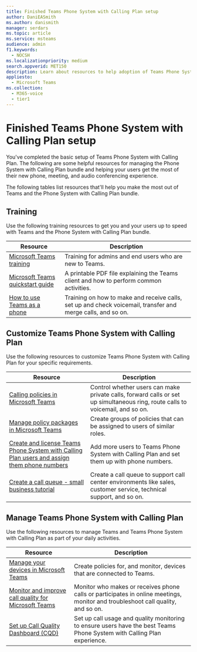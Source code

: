 ```yaml
---
title: Finished Teams Phone System with Calling Plan setup
author: DaniEASmith
ms.author: danismith
manager: serdars
ms.topic: article
ms.service: msteams
audience: admin
f1.keywords: 
  - NOCSH
ms.localizationpriority: medium
search.appverid: MET150
description: Learn about resources to help adoption of Teams Phone System with Calling Plan after setup is complete.
appliesto: 
  - Microsoft Teams
ms.collection: 
  - M365-voice
  - tier1
---
```


# Finished Teams Phone System with Calling Plan setup

You've completed the basic setup of Teams Phone System with Calling Plan. The following are some helpful resources for managing the Phone System with Calling Plan bundle and helping your users get the most of their new phone, meeting, and audio conferencing experience.

The following tables list resources that'll help you make the most out of Teams and the Phone System with Calling Plan bundle.

## Training

Use the following training resources to get you and your users up to speed with Teams and the Phone System with Calling Plan bundle.

|Resource  |Description  |
|---------|---------|
| [Microsoft Teams training](../training-microsoft-teams-landing-page.md)    | Training for admins and end users who are new to Teams.        |
| [Microsoft Teams quickstart guide](https://download.microsoft.com/download/D/9/F/D9FE8B9E-22F5-47BF-A1AB-09539C41FCD0/Teams%20QS.pdf)    | A printable PDF file explaining the Teams client and how to perform common activities.        |
| [How to use Teams as a phone](https://support.microsoft.com/office/meetings-and-calls-d92432d5-dd0f-4d17-8f69-06096b6b48a8?ad=US#ID0EAABAAA=Calls)    | Training on how to make and receive calls, set up and check voicemail, transfer and merge calls, and so on.        |

## Customize Teams Phone System with Calling Plan

Use the following resources to customize Teams Phone System with Calling Plan for your specific requirements.

| Resource | Description  |
|---------|---------|
| [Calling policies in Microsoft Teams](set-up-policies.md)    | Control whether users can make private calls, forward calls or set up simultaneous ring, route calls to voicemail, and so on.        |
| [Manage policy packages in Microsoft Teams](policy-packages.md)    | Create groups of policies that can be assigned to users of similar roles.        |
| [Create and license Teams Phone System with Calling Plan users and assign them phone numbers](create-users.md)    | Add more users to Teams Phone System with Calling Plan and set them up with phone numbers.        |
| [Create a call queue - small business tutorial](create-a-phone-system-call-queue-smb.md)    | Create a call queue to support call center environments like sales, customer service, technical support, and so on.        |

## Manage Teams Phone System with Calling Plan

Use the following resources to manage Teams and Teams Phone System with Calling Plan as part of your daily activities.

|Resource  |Description  |
|---------|---------|
| [Manage your devices in Microsoft Teams](manage-devices.md)    | Create policies for, and monitor, devices that are connected to Teams.        |
| [Monitor and improve call quality for Microsoft Teams](monitor-quality.md)    | Monitor who makes or receives phone calls or participates in online meetings, monitor and troubleshoot call quality, and so on.        |
| [Set up Call Quality Dashboard (CQD)](analytics-dashboard.md)| Set up call usage and quality monitoring to ensure users have the best Teams Phone System with Calling Plan experience.|
